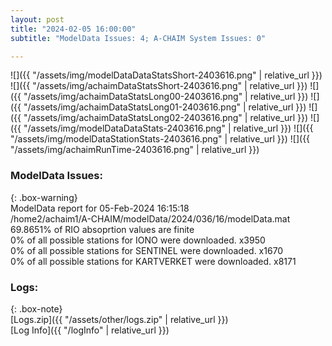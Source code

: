 ```yaml
---
layout: post
title: "2024-02-05 16:00:00"
subtitle: "ModelData Issues: 4; A-CHAIM System Issues: 0"

---
```


![]({{ "/assets/img/modelDataDataStatsShort-2403616.png" | relative_url }})
![]({{ "/assets/img/achaimDataStatsShort-2403616.png" | relative_url }})
![]({{ "/assets/img/achaimDataStatsLong00-2403616.png" | relative_url }})
![]({{ "/assets/img/achaimDataStatsLong01-2403616.png" | relative_url }})
![]({{ "/assets/img/achaimDataStatsLong02-2403616.png" | relative_url }})
![]({{ "/assets/img/modelDataDataStats-2403616.png" | relative_url }})
![]({{ "/assets/img/modelDataStationStats-2403616.png" | relative_url }})
![]({{ "/assets/img/achaimRunTime-2403616.png" | relative_url }})


### ModelData Issues:  
  
{: .box-warning}  
 ModelData report for 05-Feb-2024 16:15:18   
 /home2/achaim1/A-CHAIM/modelData/2024/036/16/modelData.mat   
 69.8651% of RIO absoprtion values are finite   
 0% of all possible stations for IONO were downloaded. x3950   
 0% of all possible stations for SENTINEL were downloaded. x1670   
 0% of all possible stations for KARTVERKET were downloaded. x8171   
  


### Logs:  
  
{: .box-note}  
[Logs.zip]({{ "/assets/other/logs.zip" | relative_url }})  
[Log Info]({{ "/logInfo" | relative_url }})  
